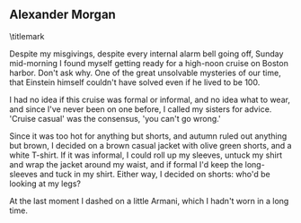 ## Alexander Morgan
\titlemark

Despite my misgivings, despite every internal alarm bell going off,
Sunday mid-morning I found myself getting ready for a high-noon cruise
on Boston harbor. Don't ask why. One of the great unsolvable mysteries
of our time, that Einstein himself couldn't have solved even if he lived
to be 100.

I had no idea if this cruise was formal or informal, and no idea what to
wear, and since I've never been on one before, I called my sisters for
advice. 'Cruise casual' was the consensus, 'you can't go wrong.'

Since it was too hot for anything but shorts, and autumn ruled out
anything but brown, I decided on a brown casual jacket with olive green
shorts, and a white T-shirt. If it was informal, I could roll up my
sleeves, untuck my shirt and wrap the jacket around my waist, and if
formal I'd keep the long-sleeves and tuck in my shirt. Either way, I
decided on shorts: who'd be looking at my legs?

At the last moment I dashed on a little Armani, which I hadn't worn in a
long time.
